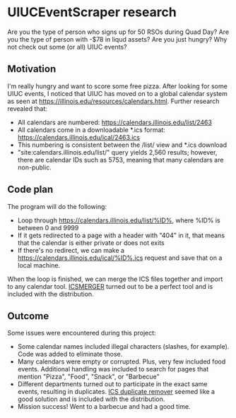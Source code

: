 # UIUCEventScraper research
Are you the type of person who signs up for 50 RSOs during Quad Day? Are you the type of person with -$78 in liqud assets? Are you just hungry? Why not check out some (or all) UIUC events?

## Motivation
I'm really hungry and want to score some free pizza. After looking for some UIUC events, I noticed that UIUC has moved on to a global calendar system as seen at https://illinois.edu/resources/calendars.html. Further research revealed that:

* All calendars are numbered: https://calendars.illinois.edu/list/2463
* All calendars come in a downloadable *.ics format: https://calendars.illinois.edu/ical/2463.ics
* This numbering is consistent between the /list/ view and *.ics download
* "site:calendars.illinois.edu/list/" query yields 2,560 results; however, there are calendar IDs such as 5753, meaning that many calendars are non-public. 

## Code plan
The program will do the following:
* Loop through https://calendars.illinois.edu/list/%ID%, where %ID% is between 0 and 9999
* If it gets redirected to a page with a header with "404" in it, that means that the calendar is either private or does not exits
* If there's no redirect, we can make a https://calendars.illinois.edu/ical/%ID%.ics request and save that on a local machine. 

When the loop is finished, we can merge the ICS files together and import to any calendar tool. [ICSMERGER](http://www.tobias-schlegel.de/?page_id=902&lang=en) turned out to be a perfect tool and is included with the distribution.

## Outcome
Some issues were encountered during this project:
* Some calendar names included illegal characters (slashes, for example). Code was added to eliminate those.
* Many calendars were empty or corrupted. Plus, very few included food events. Additional handling was included to search for pages that mention "Pizza", "Food", "Snack", or "Barbecue"
* Different departments turned out to participate in the exact same events, resulting in duplicates. [ICS duplicate remover](https://github.com/VladislavEkimtcov/PythonICSDuplicateRemover) seemed like a good solution and is included with the distribution.
* Mission success! Went to a barbecue and had a good time.
